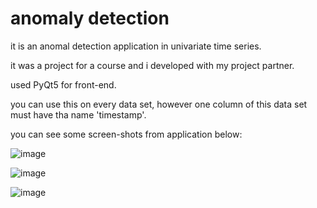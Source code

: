 # anomaly detection
it is an anomal detection application in univariate time series.

it was a project for a course and i developed with my project partner.

used PyQt5 for front-end.

you can use this on every data set, however one column of this data set must have tha name 'timestamp'. 

you can see some screen-shots from application below:

![image](https://github.com/ugurcakil/anomaly_detection/assets/105079912/7f1545e9-ac9c-42f3-bcaf-8be6ef712420)

![image](https://github.com/ugurcakil/anomaly_detection/assets/105079912/0e22618e-7c68-4880-a6fe-1efabae9401c)

![image](https://github.com/ugurcakil/anomaly_detection/assets/105079912/8b3485aa-30ca-43b6-90ec-5f1ab9c2acee)


